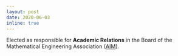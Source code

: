 ```yaml
---
layout: post
date: 2020-06-03
inline: true
---
```


Elected as responsible for <b>Academic Relations</b> in the Board of the Mathematical Engineering Association (<a href="https://www.aim-mate.it/it/">AIM</a>).
